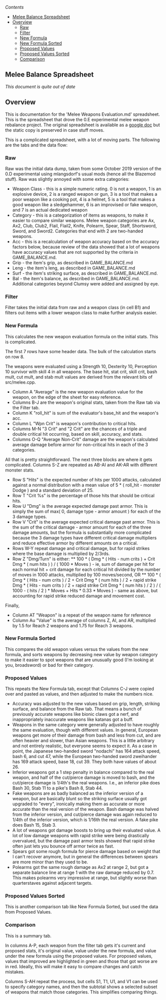 <!-- START doctoc generated TOC please keep comment here to allow auto update -->
<!-- DON'T EDIT THIS SECTION, INSTEAD RE-RUN doctoc TO UPDATE -->
*Contents*

- [Melee Balance Spreadsheet](#melee-balance-spreadsheet)
- [Overview](#overview)
  - [Raw](#raw)
  - [Filter](#filter)
  - [New Formula](#new-formula)
  - [New Formula Sorted](#new-formula-sorted)
  - [Proposed Values](#proposed-values)
  - [Proposed Values Sorted](#proposed-values-sorted)
  - [Comparison](#comparison)

<!-- END doctoc generated TOC please keep comment here to allow auto update -->

## Melee Balance Spreadsheet
*This document is quite out of date*

## Overview
This is documentation for the 'Melee Weapons Evaluation.md' spreadsheet.  This is the spreadsheet that drove the 0.E experimental melee weapon rebalance project.  The original spreadsheet is available as a [google doc](https://docs.google.com/spreadsheets/d/14eQIe4AO_f6OxCt1XcB4NLAs6-5R1wQW-ydZG0orYdY/edit#gid=1787713396) but the static copy is preserved in case stuff moves.

This is a complicated spreadsheet, with a lot of moving parts. The following are the tabs and the data flow:

### Raw
Raw was the initial data dump, taken from some October 2019 version of the 0.D experimental using mlangsdorf's usual mods (hence all the Blazemod stuff).  Raw was slightly annoyed with some extra categories:
* Weapon Class - this is a simple numeric rating.  0 is not a weapon, 1 is an explosive device, 2 is a ranged weapon or gun, 3 is a tool that makes a poor weapon like a cooking pot, 4 is a helmet, 5 is a tool that makes a good weapon like a sledgehammer, 6 is an improvised or fake weapon, and 7 is an actual dedicated weapon
* Category - this is a categorization of items as weapons, to make it easier to compare similar weapons.  Melee weapon categories are Ax, Ax2, Club, Club2, Flail, Flail2, Knife, Polearm, Spear, Staff, Shortsword, Sword, and Sword2.  Categories that end with 2 are two-handed weapons.
* Acc - this is a recalculation of weapon accuracy based on the accuracy factors below, because review of the data showed that a lot of weapons have accuracy values that are not supported by the criteria in GAME_BALANCE.md.
* Grip - the item's grip, as described in GAME_BALANCE.md
* Leng - the item's leng, as described in GAME_BALANCE.md
* Surf - the item's striking surface, as described in GAME_BALANCE.md.
* Bal - the item's balance, as described in GAME_BALANCE.md.  Additional categories beyond Clumsy were added and assigned by eye.

### Filter
Filter takes the initial data from raw and a weapon class (in cell B1) and filters out items with a lower weapon class to make further analysis easier.

### New Formula
This calculates the new weapon evaluation formula on the initial stats.  This is complicated.

The first 7 rows have some header data.  The bulk of the calculation starts on row 8.

The weapons were evaluated using a Strength 10, Dexterity 10, Perception 10 survivor with skill 4 in all weapons.  The base hit, stat crit, skill crit, bash mult, cut mult, and stab mult values are derived from the relevant bits of src/melee.cpp.

* Column A "Average" is the new weapon evaluation value for the weapon, on the edge of the sheet for easy reference.
* Columns B-J are the weapon's original stats, taken from the Raw tab via the Filter tab.
* Column K "roll_hit" is sum of the evaluator's base_hit and the weapon's acc.
* Column L "Wpn Crit" is weapon's contribution to critical hits.
* Columns M-N "3 Crit" and "2 Crit" are the chances of a triple and double critical hit occurring, based on skill, accuracy, and stats.
* Columns O-Q "Average Non-Crit" damage are the weapon's calculated average damage before armor for non-critical hits in each of the 3 categories.

All that is pretty straightforward.  The next three blocks are where it gets complicated.  Columns S-Z are repeated as AB-AI and AK-AR with different monster stats.
* Row S "Hits" is the expected number of hits per 1000 attacks, calculated against a normal distribution with a mean value of 5 * ( roll_hit - monster Dodge ) and a standard deviation of 25.
* Row T "Crit %s" is the percentage of those hits that should be critical hits.
* Row U "Dmg" is the average expected damage past armor.  This is simply the sum of max( 0, damage type - armor amount ) for each of the 3 damage types.
* Row V "Crit" is the average expected critical damage past armor.  This is the sum of the critical damage - armor amount for each of the three damage amounts, but the formula is substantially more complicated because the 3 damage types have different critical damage multipliers and reduce effective armor by different amounts on a critical.
* Rows W-Y repeat damage and critical damage, but for rapid strikes where the base damage is multiplied by 2/3rds.
* Row Z "Dmg/Turn" is either:
** 100 * ( Dmg * ( Hits - num crits ) + Crit Dmg * ( num hits ) ) / ( 1000 * Moves ) - ie, sum of damage per hit for each normal hit + crit damage for each critical hit divided by the number of moves in 1000 attacks, multiplied by 100 moves/second, OR
** 100 * ( Dmg * ( Hits - num crits ) / 2 + Crit Dmg * ( num hits ) / 2 + rapid strike Dmg * ( Hits - num crits ) / 2 + rapid strike Crit Dmg * ( num hits ) / 2 ) / ( 1000 - ( hits / 2 ) * Moves + Hits * 0.33 * Moves ) - same as above, but accounting for rapid strike reduced damage and movement cost.

Finally,
* Column AT "Weapon" is a repeat of the weapon name for reference
* Column Au "Value" is the average of columns Z, AI, and AR, multiplied by 1.5 for Reach 2 weapons and 1.75 for Reach 3 weapons.

### New Formula Sorted
This compares the old weapon values versus the values from the new formula, and sorts weapons by decreasing new value by weapon category to make it easier to spot weapons that are unusually good (I'm looking at you, broadsword) or bad for their category.

### Proposed Values
This repeats the New Formula tab, except that Columns C-J were copied over and pasted as values, and then adjusted to make the numbers nice.

* Accuracy was adjusted to the new values based on grip, length, striking surface, and balance from the Raw tab.  That means a bunch of previously accurate weapons like bionic claws got a nerf, and inappropriately inaccurate weapons like katanas got a buff.
* Weapons in the same category were generally adjusted to have roughly the same evaluation, though with different values.  In general, European weapons get more of their damage from bash and less from cut, and are often heavier and slower, than Asian weapons.  This is a little arbitrary and not entirely realistic, but everyone seems to expect it.  As a case in point, the Japanese two-handed sword "nodachi" has 164 attack speed, bash 6, and cut 47, while the European two-handed sword zweihander has 169 attack speed, base 18, cut 39.  They both have values of about 26.
* Inferior weapons got a 1 step penalty in balance compared to the real weapon, and half of the cut/pierce damage is moved to bash, and the cut/pierce damage is 1/4th's the real weapons.  I.e., an inferior pike does Bash 30, Stab 11 to a pike's Bash 8, Stab 44.
* Fake weapons are as badly balanced as the inferior version of a weapon, but are basically blunt so the striking surface usually got upgraded to "every", ironically making them as accurate or more accurate than the real version of the weapon.  Bash damage was halved from the inferior version, and cut/pierce damage was again reduced to 1/4th of the inferior version, which is 1/16th the real version.  A fake pike does Bash 15, Stab 3.
* A lot of weapons got damage boosts to bring up their evaluated value.  A lot of low damage weapons with rapid strike were being drastically overvalued, but the damage past armor tests showed that rapid strike often just lets you bounce off armor twice as fast.
* Spears got some rough formula for pierce damage based on weight that I can't recover anymore, but in general the differences between spears are more minor than they used to be.
* Polearms got the same rough damage as Ax2 at range 2, but got a separate balance line at range 1 with the raw damage reduced by 0.7.  This makes polearms very impressive at range, but slightly worse than quarterstaves against adjacent targets.

### Proposed Values Sorted
This is another comparison tab like New Formula Sorted, but used the data from Proposed Values.

### Comparison
This is a summary tab.

In columns A-P, each weapon from the filter tab gets it's current and proposed stats, it's original value, value under the new formula, and value under the new formula using the proposed values.  For proposed values, values that improved are highlighted in green and those that got worse are in red.  Ideally, this will make it easy to compare changes and catch mistakes.

Columns S-AH repeat the process, but cells S1, T1, U1, and V1 can be used to specify category names, and then the subtotal shows a selected subset of weapons that match those categories.  This simplifies comparing things.
